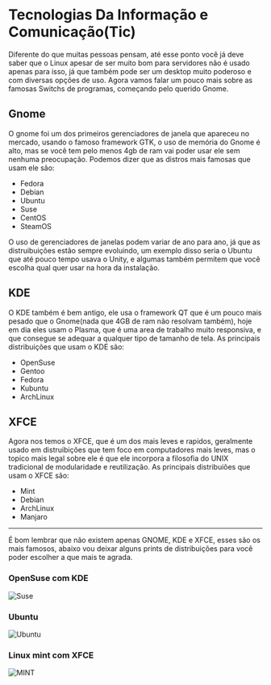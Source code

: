 # Tecnologias Da Informação e Comunicação(Tic)

Diferente do que muitas pessoas pensam, até esse ponto você já deve saber que o Linux apesar de ser muito bom para servidores não é usado apenas para isso, já que também pode ser um desktop muito poderoso e com diversas opções de uso. Agora vamos falar um pouco mais sobre as famosas Switchs de programas, começando pelo querido Gnome.

## Gnome

O gnome foi um dos primeiros gerenciadores de janela que apareceu no mercado, usando o famoso framework GTK, o uso de memória do Gnome é alto, mas se você tem pelo menos 4gb de ram vai poder usar ele sem nenhuma preocupação. Podemos dizer que as distros mais famosas que usam ele são:

* Fedora
* Debian
* Ubuntu
* Suse
* CentOS
* SteamOS

O uso de gerenciadores de janelas podem variar de ano para ano, já que as distruibuições estão sempre evoluindo, um exemplo disso seria o Ubuntu que até pouco tempo usava o Unity, e algumas também permitem que você escolha qual quer usar na hora da instalação. 

## KDE

O KDE também é bem antigo, ele usa o framework QT que é um pouco mais pesado que o Gnome(nada que 4GB de ram não resolvam também), hoje em dia eles usam o Plasma, que é uma area de trabalho muito responsiva, e que consegue se adequar a qualquer tipo de tamanho de tela. As principais distribuições que usam o KDE são:

* OpenSuse
* Gentoo
* Fedora
* Kubuntu
* ArchLinux

## XFCE 

Agora nos temos o XFCE, que é um dos mais leves e rapidos, geralmente usado em distruibições que tem foco em computadores mais leves, mas o topico mais legal sobre ele é que ele incorpora a filosofia do UNIX tradicional de modularidade e reutilização. As principais distribuiões que usam o XFCE são:

* Mint
* Debian
* ArchLinux
* Manjaro

---

É bom lembrar que não existem apenas GNOME, KDE e XFCE, esses são os mais famosos, abaixo vou deixar alguns prints de distribuições para você poder escolher a que mais te agrada. 


### OpenSuse com KDE

![Suse](https://i.ytimg.com/vi/9hUHjQhY9is/maxresdefault.jpg)

### Ubuntu

![Ubuntu](https://cdn.arstechnica.net/wp-content/uploads/2018/05/ubuntu1804-files.jpeg)

### Linux mint com XFCE

![MINT](https://linuxmint-installation-guide.readthedocs.io/pt_BR/latest/_images/cinnamon.png)
